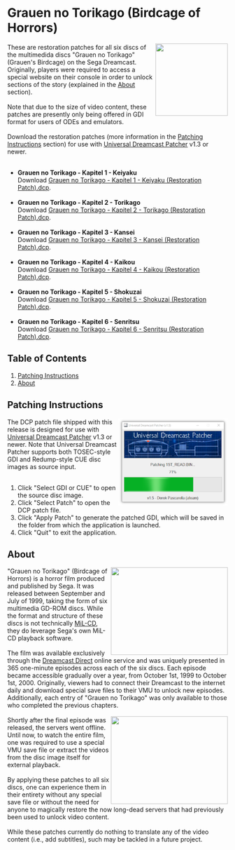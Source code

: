 <h1>Grauen no Torikago (Birdcage of Horrors)</h1>
<img width="165" height="165" align="right" src="https://github.com/DerekPascarella/GrauenNoTorikagoRestorationPatchDreamcast/blob/main/cover.jpg?raw=true">These are restoration patches for all six discs of the multimedida discs "Grauen no Torikago" (Grauen's Birdcage) on the Sega Dreamcast. Originally, players were required to access a special website on their console in order to unlock sections of the story (explained in the <a href="#about">About</a> section).
<br><br>
Note that due to the size of video content, these patches are presently only being offered in GDI format for users of ODEs and emulators.
<br><br>
Download the restoration patches (more information in the <a href="#patching-instructions">Patching Instructions</a> section) for use with <a href="https://github.com/DerekPascarella/UniversalDreamcastPatcher">Universal Dreamcast Patcher</a> v1.3 or newer.
<br><br>
<ul>
 <li><b>Grauen no Torikago - Kapitel 1 - Keiyaku</b><br>Download <a href="https://github.com/DerekPascarella/GrauenNoTorikagoRestorationPatchDreamcast/raw/main/patches/Grauen%20no%20Torikago%20-%20Kapitel%201%20-%20Keiyaku%20(Restoration%20Patch).dcp">Grauen no Torikago - Kapitel 1 - Keiyaku (Restoration Patch).dcp</a>.</li>
 <br>
  <li><b>Grauen no Torikago - Kapitel 2 - Torikago</b><br>Download <a href="https://github.com/DerekPascarella/GrauenNoTorikagoRestorationPatchDreamcast/raw/main/patches/Grauen%20no%20Torikago%20-%20Kapitel%202%20-%20Torikago%20(Restoration%20Patch).dcp">Grauen no Torikago - Kapitel 2 - Torikago (Restoration Patch).dcp</a>.</li>
 <br>
  <li><b>Grauen no Torikago - Kapitel 3 - Kansei</b><br>Download <a href="https://github.com/DerekPascarella/GrauenNoTorikagoRestorationPatchDreamcast/raw/main/patches/Grauen%20no%20Torikago%20-%20Kapitel%203%20-%20Kansei%20(Restoration%20Patch).dcp">Grauen no Torikago - Kapitel 3 - Kansei (Restoration Patch).dcp</a>.</li>
 <br>
  <li><b>Grauen no Torikago - Kapitel 4 - Kaikou</b><br>Download <a href="https://github.com/DerekPascarella/GrauenNoTorikagoRestorationPatchDreamcast/raw/main/patches/Grauen%20no%20Torikago%20-%20Kapitel%204%20-%20Kaikou%20(Restoration%20Patch).dcp">Grauen no Torikago - Kapitel 4 - Kaikou (Restoration Patch).dcp</a>.</li>
 <br>
  <li><b>Grauen no Torikago - Kapitel 5 - Shokuzai</b><br>Download <a href="https://github.com/DerekPascarella/GrauenNoTorikagoRestorationPatchDreamcast/raw/main/patches/Grauen%20no%20Torikago%20-%20Kapitel%205%20-%20Shokuzai%20(Restoration%20Patch).dcp">Grauen no Torikago - Kapitel 5 - Shokuzai (Restoration Patch).dcp</a>.</li>
 <br>
  <li><b>Grauen no Torikago - Kapitel 6 - Senritsu</b><br>Download <a href="https://github.com/DerekPascarella/GrauenNoTorikagoRestorationPatchDreamcast/raw/main/patches/Grauen%20no%20Torikago%20-%20Kapitel%206%20-%20Senritsu%20(Restoration%20Patch).dcp">Grauen no Torikago - Kapitel 6 - Senritsu (Restoration Patch).dcp</a>.</li>
</ul>

<h2>Table of Contents</h2>

1. [Patching Instructions](#patching-instructions)
2. [About](#credits)

<h2>Patching Instructions</h2>
<img align="right" width="250" src="https://github.com/DerekPascarella/UniversalDreamcastPatcher/blob/main/screenshots/screenshot.png?raw=true">The DCP patch file shipped with this release is designed for use with <a href="https://github.com/DerekPascarella/UniversalDreamcastPatcher">Universal Dreamcast Patcher</a> v1.3 or newer.  Note that Universal Dreamcast Patcher supports both TOSEC-style GDI and Redump-style CUE disc images as source input.
<br><br>
<ol type="1">
 <li>Click "Select GDI or CUE" to open the source disc image.</li>
 <li>Click "Select Patch" to open the DCP patch file.</li>
 <li>Click "Apply Patch" to generate the patched GDI, which will be saved in the folder from which the application is launched.</li>
 <li>Click "Quit" to exit the application.</li>
</ol>

<h2>About</h2>
<img width="267" height="200" align="right" src="https://github.com/DerekPascarella/GrauenNoTorikagoRestorationPatchDreamcast/blob/main/about.jpg?raw=true">"Grauen no Torikago" (Birdcage of Horrors) is a horror film produced and published by Sega. It was released between September and July of 1999, taking the form of six multimedia GD-ROM discs. While the format and structure of these discs is not technically <a href="https://segaretro.org/Mil-CD">MiL-CD</a>, they do leverage Sega's own MiL-CD playback software.
<br><br>
The film was available exclusively through the <a href="https://segaretro.org/Sega_Direct">Dreamcast Direct</a> online service and was uniquely presented in 365 one-minute episodes across each of the six discs. Each episode became accessible gradually over a year, from October 1st, 1999 to October 1st, 2000. Originally, viewers had to connect their Dreamcast to the internet daily and download special save files to their VMU to unlock new episodes. Additionally, each entry of "Grauen no Torikago" was only available to those who completed the previous chapters.
<br><br>
<img width="267" height="200" align="right" src="https://github.com/DerekPascarella/GrauenNoTorikagoRestorationPatchDreamcast/blob/main/player.jpg?raw=true">Shortly after the final episode was released, the servers went offline. Until now, to watch the entire film, one was required to use a special VMU save file or extract the videos from the disc image itself for external playback.
<br><br>
By applying these patches to all six discs, one can experience them in their entirety without any special save file or without the need for anyone to magically restore the now long-dead servers that had previously been used to unlock video content.
<br><br>
While these patches currently do nothing to translate any of the video content (i.e., add subtitles), such may be tackled in a future project.
